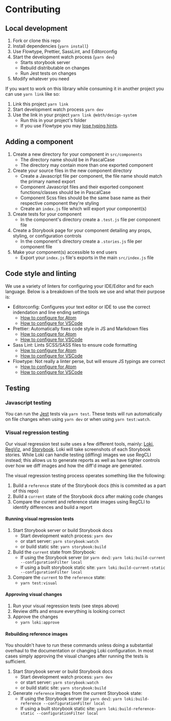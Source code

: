 # Contributing

## Local development

1. Fork or clone this repo
1. Install dependencies (`yarn install`)
1. Use Flowtype, Prettier, SassLint, and Editorconfig
1. Start the development watch process (`yarn dev`)
    - Starts storybook server
    - Rebuild distributable on changes
    - Run Jest tests on changes
1. Modify whatever you need

If you want to work on this library while consuming it in another project you can use `yarn link` like so:

1. Link this project `yarn link`
1. Start development watch process `yarn dev`
1. Use the link in your project `yarn link @ebth/design-system`
    - Run this in your project's folder
    - If you use Flowtype you may [lose typing hints](https://github.com/facebook/flow/issues/4015).

## Adding a component

1. Create a new directory for your component in `src/components`
    - The directory name should be in PascalCase
    - The directory may contain more than one exported component
1. Create your source files in the new component directory
    - Create a Javascript file per component, the file name should match the primary named export
    - Component Javascript files and their exported component functions/classes should be in PascalCase
    - Component Scss files should be the same base name as their respective component they're styling
    - Create an `index.js` file which will export your component(s)
1. Create tests for your component
    - In the component's directory create a `.test.js` file per component file
1. Create a Storybook page for your component detailing any props, styling, or configuration controls
    - In the component's directory create a `.stories.js` file per component file
1. Make your component(s) accessible to end users
    - Export your `index.js` file's exports in the main `src/index.js` file

## Code style and linting

We use a variety of linters for configuring your IDE/Editor and for each language. Below is a breakdown of the tools we use and what their purpose is:

-   Editorconfig: Configures your text editor or IDE to use the correct indendation and line ending settings
    -   [How to configure for Atom](https://atom.io/packages/editorconfig)
    -   [How to configure for VSCode](https://marketplace.visualstudio.com/items?itemName=EditorConfig.EditorConfig)
-   Prettier: Automatically fixes code style in JS and Markdown files
    -   [How to configure for Atom](https://atom.io/packages/prettier-atom)
    -   [How to configure for VSCode](https://marketplace.visualstudio.com/items?itemName=esbenp.prettier-vscode)
-   Sass Lint: Lints SCSS/SASS files to ensure code formatting
    -   [How to configure for Atom](https://atom.io/packages/linter-sass-lint)
    -   [How to configure for VSCode](https://marketplace.visualstudio.com/items?itemName=glen-84.sass-lint)
-   Flowtype: Not really a linter perse, but will ensure JS typings are correct
    -   [How to configure for Atom](https://atom.io/packages/flow-ide)
    -   [How to configure for VSCode](https://marketplace.visualstudio.com/items?itemName=flowtype.flow-for-vscode)

## Testing

### Javascript testing

You can run the [Jest](https://jestjs.io/) tests via `yarn test`. These tests will run automatically on file changes when using `yarn dev` or when using `yarn test:watch`.

### Visual regression testing

Our visual regression test suite uses a few different tools, mainly: [Loki](https://loki.js.org/), [RegViz](https://github.com/reg-viz/reg-cli/), and [Storybook](https://storybook.js.org/). Loki will take screenshots of each Storybook stories. While Loki can handle testing (diffing) images we use RegCLI instead; this allows us to generate reports as well as have tighter controls over how we diff images and how the diff'd image are generated.

The visual regression testing process operates something like the following:

1. Build a `reference` state of the Storybook docs (this is commited as a part of this repo)
1. Build a `current` state of the Storybook docs after making code changes
1. Compare the current and reference state images using RegCLI to identify differences and build a report

#### Running visual regression tests

1. Start Storybook server or build Storybook docs
    - Start development watch process: `yarn dev`
    - or start server: `yarn storybook:watch`
    - or build static site: `yarn storybook:build`
1. Build the `current` state from Storybook:
    - If using the Storybook server (or `yarn dev`): `yarn loki:build-current --configurationFilter local`
    - If using a built storybook static site: `yarn loki:build-current-static --configurationFilter local`
1. Compare the `current` to the `reference` state:
    - `yarn test:visual`

#### Approving visual changes

1. Run your visual regression tests (see steps above)
1. Review diffs and ensure everything is looking correct
1. Approve the changes
    - `yarn loki:approve`

#### Rebuilding reference images

You shouldn't have to run these commands unless doing a substantial overhaul to the documentation or changing Loki configuration. In most cases simply approving the visual changes after running the tests is sufficient.

1. Start Storybook server or build Storybook docs
    - Start development watch process: `yarn dev`
    - or start server: `yarn storybook:watch`
    - or build static site: `yarn storybook:build`
1. Generate `reference` images from the current Storybook state:
    - If using the Storybook server (or `yarn dev`): `yarn loki:build-reference --configurationFilter local`
    - If using a built storybook static site: `yarn loki:build-reference-static --configurationFilter local`
